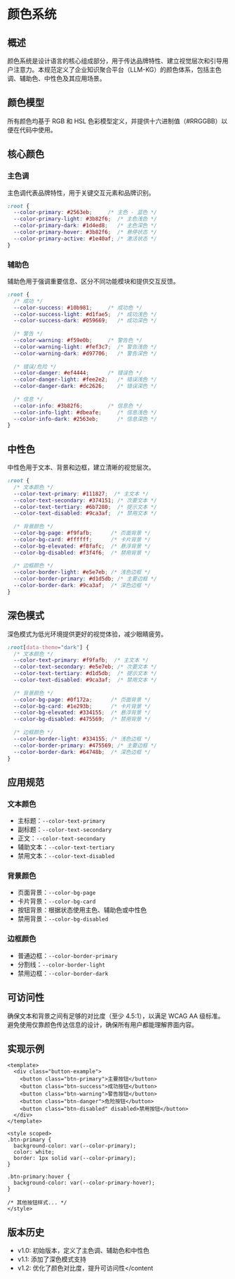 # 颜色系统

## 概述

颜色系统是设计语言的核心组成部分，用于传达品牌特性、建立视觉层次和引导用户注意力。本规范定义了企业知识聚合平台（LLM-KG）的颜色体系，包括主色调、辅助色、中性色及其应用场景。

## 颜色模型

所有颜色均基于 RGB 和 HSL 色彩模型定义，并提供十六进制值（#RRGGBB）以便在代码中使用。

## 核心颜色

### 主色调

主色调代表品牌特性，用于关键交互元素和品牌识别。

```css
:root {
  --color-primary: #2563eb;     /* 主色 - 蓝色 */
  --color-primary-light: #3b82f6;  /* 主色浅色 */
  --color-primary-dark: #1d4ed8;   /* 主色深色 */
  --color-primary-hover: #3b82f6;  /* 悬停状态 */
  --color-primary-active: #1e40af; /* 激活状态 */
}
```

### 辅助色

辅助色用于强调重要信息、区分不同功能模块和提供交互反馈。

```css
:root {
  /* 成功 */
  --color-success: #10b981;     /* 成功色 */
  --color-success-light: #d1fae5;  /* 成功浅色 */
  --color-success-dark: #059669;   /* 成功深色 */
  
  /* 警告 */
  --color-warning: #f59e0b;     /* 警告色 */
  --color-warning-light: #fef3c7;  /* 警告浅色 */
  --color-warning-dark: #d97706;   /* 警告深色 */
  
  /* 错误/危险 */
  --color-danger: #ef4444;      /* 错误色 */
  --color-danger-light: #fee2e2;   /* 错误浅色 */
  --color-danger-dark: #dc2626;    /* 错误深色 */
  
  /* 信息 */
  --color-info: #3b82f6;        /* 信息色 */
  --color-info-light: #dbeafe;     /* 信息浅色 */
  --color-info-dark: #2563eb;      /* 信息深色 */
}
```

## 中性色

中性色用于文本、背景和边框，建立清晰的视觉层次。

```css
:root {
  /* 文本颜色 */
  --color-text-primary: #111827;  /* 主文本 */
  --color-text-secondary: #374151; /* 次要文本 */
  --color-text-tertiary: #6b7280;  /* 提示文本 */
  --color-text-disabled: #9ca3af;  /* 禁用文本 */
  
  /* 背景颜色 */
  --color-bg-page: #f9fafb;      /* 页面背景 */
  --color-bg-card: #ffffff;      /* 卡片背景 */
  --color-bg-elevated: #f8fafc;  /* 悬浮背景 */
  --color-bg-disabled: #f3f4f6;  /* 禁用背景 */
  
  /* 边框颜色 */
  --color-border-light: #e5e7eb; /* 浅色边框 */
  --color-border-primary: #d1d5db; /* 主要边框 */
  --color-border-dark: #9ca3af;  /* 深色边框 */
}
```

## 深色模式

深色模式为低光环境提供更好的视觉体验，减少眼睛疲劳。

```css
:root[data-theme="dark"] {
  /* 文本颜色 */
  --color-text-primary: #f9fafb;  /* 主文本 */
  --color-text-secondary: #e5e7eb; /* 次要文本 */
  --color-text-tertiary: #d1d5db;  /* 提示文本 */
  --color-text-disabled: #9ca3af;  /* 禁用文本 */
  
  /* 背景颜色 */
  --color-bg-page: #0f172a;      /* 页面背景 */
  --color-bg-card: #1e293b;      /* 卡片背景 */
  --color-bg-elevated: #334155;  /* 悬浮背景 */
  --color-bg-disabled: #475569;  /* 禁用背景 */
  
  /* 边框颜色 */
  --color-border-light: #334155; /* 浅色边框 */
  --color-border-primary: #475569; /* 主要边框 */
  --color-border-dark: #64748b;  /* 深色边框 */
}
```

## 应用规范

### 文本颜色
- 主标题：`--color-text-primary`
- 副标题：`--color-text-secondary`
- 正文：`--color-text-secondary`
- 辅助文本：`--color-text-tertiary`
- 禁用文本：`--color-text-disabled`

### 背景颜色
- 页面背景：`--color-bg-page`
- 卡片背景：`--color-bg-card`
- 按钮背景：根据状态使用主色、辅助色或中性色
- 禁用背景：`--color-bg-disabled`

### 边框颜色
- 普通边框：`--color-border-primary`
- 分割线：`--color-border-light`
- 禁用边框：`--color-border-dark`

## 可访问性

确保文本和背景之间有足够的对比度（至少 4.5:1），以满足 WCAG AA 级标准。避免使用仅靠颜色传达信息的设计，确保所有用户都能理解界面内容。

## 实现示例

```vue
<template>
  <div class="button-example">
    <button class="btn-primary">主要按钮</button>
    <button class="btn-success">成功按钮</button>
    <button class="btn-warning">警告按钮</button>
    <button class="btn-danger">危险按钮</button>
    <button class="btn-disabled" disabled>禁用按钮</button>
  </div>
</template>

<style scoped>
.btn-primary {
  background-color: var(--color-primary);
  color: white;
  border: 1px solid var(--color-primary);
}

.btn-primary:hover {
  background-color: var(--color-primary-hover);
}

/* 其他按钮样式... */
</style>
```

## 版本历史

- v1.0: 初始版本，定义了主色调、辅助色和中性色
- v1.1: 添加了深色模式支持
- v1.2: 优化了颜色对比度，提升可访问性</content